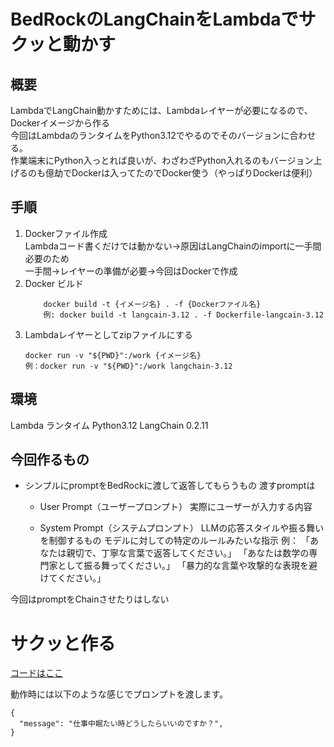 # BedRockのLangChainをLambdaでサクッと動かす

## 概要
LambdaでLangChain動かすためには、Lambdaレイヤーが必要になるので、Dockerイメージから作る  
今回はLambdaのランタイムをPython3.12でやるのでそのバージョンに合わせる。  
作業端末にPython入っとれば良いが、わざわざPython入れるのもバージョン上げるのも億劫でDockerは入ってたのでDocker使う（やっぱりDockerは便利）


## 手順
1. Dockerファイル作成  
    Lambdaコード書くだけでは動かない→原因はLangChainのimportに一手間必要のため  
    一手間→レイヤーの準備が必要→今回はDockerで作成
2. Docker ビルド  
    ```
        docker build -t {イメージ名} . -f {Dockerファイル名}
        例: docker build -t langcain-3.12 . -f Dockerfile-langcain-3.12
    ```
3. Lambdaレイヤーとしてzipファイルにする
    ```
    docker run -v "${PWD}":/work {イメージ名}
    例：docker run -v "${PWD}":/work langchain-3.12
    ```

## 環境
Lambda ランタイム Python3.12
LangChain 0.2.11

## 今回作るもの
- シンプルにpromptをBedRockに渡して返答してもらうもの
渡すpromptは
    - User Prompt（ユーザープロンプト）
        実際にユーザーが入力する内容

    - System Prompt（システムプロンプト）
        LLMの応答スタイルや振る舞いを制御するもの
        モデルに対しての特定のルールみたいな指示
        例：
        「あなたは親切で、丁寧な言葉で返答してください。」
        「あなたは数学の専門家として振る舞ってください。」
        「暴力的な言葉や攻撃的な表現を避けてください。」

今回はpromptをChainさせたりはしない


# サクッと作る
[コードはここ](article/ARTICLE-2025-first-half/mini-devlop/bedrock-lambda/bedrock-demo-lambda.py)

動作時には以下のような感じでプロンプトを渡します。

```
{
  "message": "仕事中眠たい時どうしたらいいのですか？",
}
```



